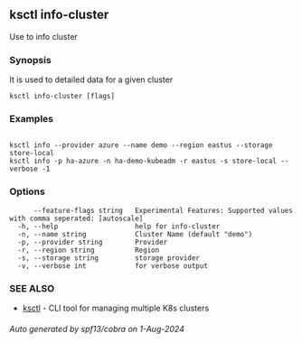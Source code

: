 ## ksctl info-cluster

Use to info cluster

### Synopsis

It is used to detailed data for a given cluster

```
ksctl info-cluster [flags]
```

### Examples

```

ksctl info --provider azure --name demo --region eastus --storage store-local
ksctl info -p ha-azure -n ha-demo-kubeadm -r eastus -s store-local --verbose -1

```

### Options

```
      --feature-flags string   Experimental Features: Supported values with comma seperated: [autoscale]
  -h, --help                   help for info-cluster
  -n, --name string            Cluster Name (default "demo")
  -p, --provider string        Provider
  -r, --region string          Region
  -s, --storage string         storage provider
  -v, --verbose int            for verbose output
```

### SEE ALSO

* [ksctl](ksctl.md)	 - CLI tool for managing multiple K8s clusters

###### Auto generated by spf13/cobra on 1-Aug-2024

